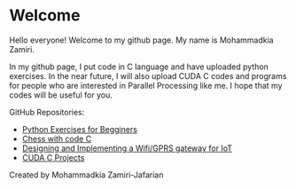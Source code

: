 # Welcome
Hello everyone! Welcome to my github page. My name is Mohammadkia Zamiri.  

In my github page, I put code in C language and have uploaded python exercises. In the near future, I will also upload CUDA C 
codes and programs for people who are interested in Parallel Processing like me. I hope that my codes will be useful for you.

GitHub Repositories:
- [Python Exercises for Begginers](https://github.com/kiazamiri/Python-for-beginner.git)
- [Chess with code C](https://kiazamiri.github.io/Chess/)
- [Designing and Implementing a Wifi/GPRS gateway for IoT]( https://kiazamiri.github.io/IoT-Project/)
- [CUDA C Projects](https://kiazamiri.github.io/CUDA-C-Projects/)

Created by Mohammadkia Zamiri-Jafarian
